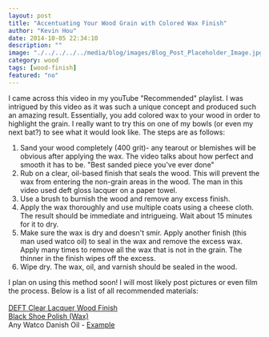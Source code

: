 ```yaml
---
layout: post
title: "Accentuating Your Wood Grain with Colored Wax Finish"
author: "Kevin Hou"
date: 2014-10-05 22:34:10
description: ""
image: "./../../../../media/blog/images/Blog_Post_Placeholder_Image.jpg"
category: wood
tags: [wood-finish]
featured: "no"
---
```


I came across this video in my youTube "Recommended" playlist. I was intrigued by this video as it was such a unique concept and produced such an amazing result. Essentially, you add colored wax to your wood in order to highlight the grain. I really want to try this on one of my bowls (or even my next bat?) to see what it would look like. The steps are as follows:

<ol>
  <li>Sand your wood completely (400 grit)- any tearout or blemishes will be obvious after applying the wax. The video talks about how perfect and smooth it has to be. "Best sanded piece you've ever done"</li>
  <li>Rub on a clear, oil-based finish that seals the wood. This will prevent the wax from entering the non-grain areas in the wood. The man in this video used deft gloss lacquer on a paper towel.</li>
  <li>Use a brush to burnish the wood and remove any excess finish.</li>
  <li>Apply the wax thoroughly and use multiple coats using a cheese cloth. The result should be immediate and intrigueing. Wait about 15 minutes for it to dry.</li>
  <li>Make sure the wax is dry and doesn't smir. Apply another finish (this man used watco oil) to seal in the wax and remove the excess wax. Apply many times to remove all the wax that is not in the grain. The thinner in the finish wipes off the excess.</li>
  <li>Wipe dry. The wax, oil, and varnish should be sealed in the wood.</li>
</ol>

I plan on using this method soon! I will most likely post pictures or even film the process. Below is a list of all recommended materials:
<br />
<br />
<a href="http://www.lifeandhome.com/lacquer-clear-wood-finish-13oz.html?gclid=CjwKEAjw2MOhBRCq-Nr87_j-lDASJAAl4FNhS7BpFsTXI3M0tOdxC9aixJXg6N5FAOMMJMyd51o1XxoCFTnw_wcB">DEFT Clear Lacquer Wood Finish</a>
<br />
<a href="http://www.shop.com/Kiwi+2+1+2+Oz+Black+Shoe+Polish-766430450-p+.xhtml?sourceid=298&gclid=CjwKEAjw2MOhBRCq-Nr87_j-lDASJAAl4FNheluAO4WQi30TP9ANJ2EB6DRyi5NiBSzKP9mkuHEtLBoCNo7w_wcB">Black Shoe Polish (Wax)</a>
<br />
Any Watco Danish Oil - <a href="http://www.woodcraft.com/Product/146447/Watco-Danish-Oil-Red-Mahogany-Pint.aspx">Example</a>
